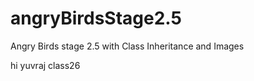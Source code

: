 # angryBirdsStage2.5
Angry Birds stage 2.5 with Class Inheritance and Images








hi yuvraj class26




